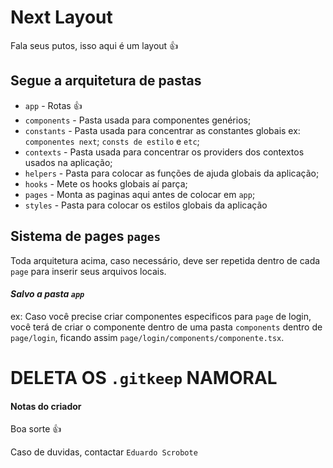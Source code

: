 # Next Layout

Fala seus putos, isso aqui é um layout 👍

## Segue a arquitetura de pastas
- `app` - Rotas 👍
- `components` - Pasta usada para componentes genérios;
- `constants` - Pasta usada para concentrar as constantes globais ex: `componentes next`; `consts de estilo` e `etc`;
- `contexts` - Pasta usada para concentrar os providers dos contextos usados na aplicação;
- `helpers` - Pasta para colocar as funções de ajuda globais da aplicação;
- `hooks` - Mete os hooks globais aí parça;
- `pages` - Monta as paginas aqui antes de colocar em `app`;
- `styles` - Pasta para colocar os estilos globais da aplicação


## Sistema de pages `pages`

Toda arquitetura acima, caso necessário, deve ser repetida dentro de cada `page` para inserir seus arquivos locais.

#### *Salvo a pasta `app`*

ex:
Caso você precise criar componentes especificos para `page` de login, você terá de criar o componente dentro de uma pasta `components` dentro de `page/login`, ficando assim `page/login/components/componente.tsx`. 


# DELETA OS `.gitkeep` NAMORAL

#### Notas do criador

Boa sorte 👍

Caso de duvidas, contactar `Eduardo Scrobote`
